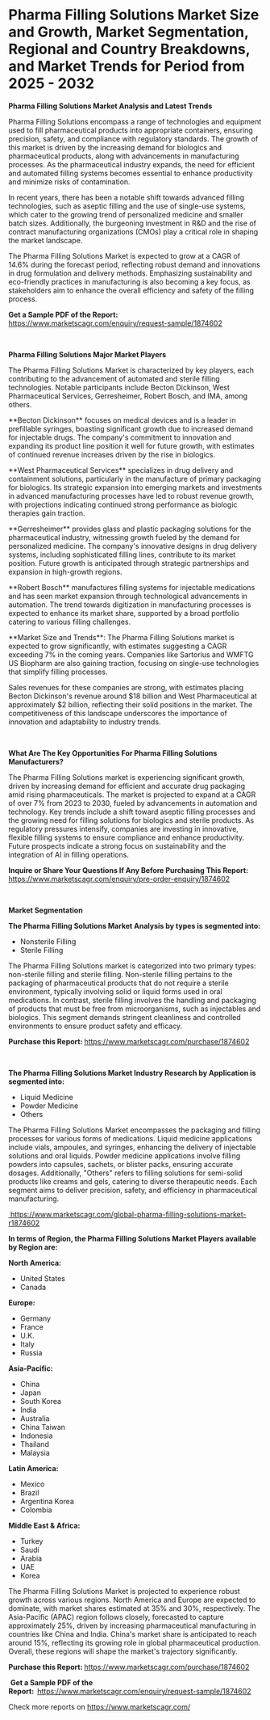 <p><h1>Pharma Filling Solutions Market Size and Growth, Market Segmentation, Regional and Country Breakdowns, and Market Trends for Period from 2025 -  2032</h1></p><p><strong>Pharma Filling Solutions Market Analysis and Latest Trends</strong></p>
<p><p>Pharma Filling Solutions encompass a range of technologies and equipment used to fill pharmaceutical products into appropriate containers, ensuring precision, safety, and compliance with regulatory standards. The growth of this market is driven by the increasing demand for biologics and pharmaceutical products, along with advancements in manufacturing processes. As the pharmaceutical industry expands, the need for efficient and automated filling systems becomes essential to enhance productivity and minimize risks of contamination.</p><p>In recent years, there has been a notable shift towards advanced filling technologies, such as aseptic filling and the use of single-use systems, which cater to the growing trend of personalized medicine and smaller batch sizes. Additionally, the burgeoning investment in R&D and the rise of contract manufacturing organizations (CMOs) play a critical role in shaping the market landscape. </p><p>The Pharma Filling Solutions Market is expected to grow at a CAGR of 14.6% during the forecast period, reflecting robust demand and innovations in drug formulation and delivery methods. Emphasizing sustainability and eco-friendly practices in manufacturing is also becoming a key focus, as stakeholders aim to enhance the overall efficiency and safety of the filling process.</p></p>
<p><strong>Get a Sample PDF of the Report:&nbsp;</strong> <a href="https://www.marketscagr.com/enquiry/request-sample/1874602?utm_campaign=2468&utm_medium=2&utm_source=Github&utm_content=ia&utm_term=11032025&utm_id=pharma-filling-solutions">https://www.marketscagr.com/enquiry/request-sample/1874602</a></p>
<p>&nbsp;</p>
<p><strong>Pharma Filling Solutions Major Market Players</strong></p>
<p><p>The Pharma Filling Solutions Market is characterized by key players, each contributing to the advancement of automated and sterile filling technologies. Notable participants include Becton Dickinson, West Pharmaceutical Services, Gerresheimer, Robert Bosch, and IMA, among others.</p><p>**Becton Dickinson** focuses on medical devices and is a leader in prefillable syringes, boasting significant growth due to increased demand for injectable drugs. The company's commitment to innovation and expanding its product line position it well for future growth, with estimates of continued revenue increases driven by the rise in biologics.</p><p>**West Pharmaceutical Services** specializes in drug delivery and containment solutions, particularly in the manufacture of primary packaging for biologics. Its strategic expansion into emerging markets and investments in advanced manufacturing processes have led to robust revenue growth, with projections indicating continued strong performance as biologic therapies gain traction.</p><p>**Gerresheimer** provides glass and plastic packaging solutions for the pharmaceutical industry, witnessing growth fueled by the demand for personalized medicine. The company's innovative designs in drug delivery systems, including sophisticated filling lines, contribute to its market position. Future growth is anticipated through strategic partnerships and expansion in high-growth regions.</p><p>**Robert Bosch** manufactures filling systems for injectable medications and has seen market expansion through technological advancements in automation. The trend towards digitization in manufacturing processes is expected to enhance its market share, supported by a broad portfolio catering to various filling challenges.</p><p>**Market Size and Trends**: The Pharma Filling Solutions market is expected to grow significantly, with estimates suggesting a CAGR exceeding 7% in the coming years. Companies like Sartorius and WMFTG US Biopharm are also gaining traction, focusing on single-use technologies that simplify filling processes.</p><p>Sales revenues for these companies are strong, with estimates placing Becton Dickinson's revenue around $18 billion and West Pharmaceutical at approximately $2 billion, reflecting their solid positions in the market. The competitiveness of this landscape underscores the importance of innovation and adaptability to industry trends.</p></p>
<p>&nbsp;</p>
<p><strong>What Are The Key Opportunities For Pharma Filling Solutions Manufacturers?</strong></p>
<p><p>The Pharma Filling Solutions market is experiencing significant growth, driven by increasing demand for efficient and accurate drug packaging amid rising pharmaceuticals. The market is projected to expand at a CAGR of over 7% from 2023 to 2030, fueled by advancements in automation and technology. Key trends include a shift toward aseptic filling processes and the growing need for filling solutions for biologics and sterile products. As regulatory pressures intensify, companies are investing in innovative, flexible filling systems to ensure compliance and enhance productivity. Future prospects indicate a strong focus on sustainability and the integration of AI in filling operations.</p></p>
<p><strong>Inquire or Share Your Questions If Any Before Purchasing This Report:</strong> <a href="https://www.marketscagr.com/enquiry/pre-order-enquiry/1874602?utm_campaign=2468&utm_medium=2&utm_source=Github&utm_content=ia&utm_term=11032025&utm_id=pharma-filling-solutions">https://www.marketscagr.com/enquiry/pre-order-enquiry/1874602</a></p>
<p>&nbsp;</p>
<p><strong>Market Segmentation</strong></p>
<p><strong>The Pharma Filling Solutions Market Analysis by types is segmented into:</strong></p>
<p><ul><li>Nonsterile Filling</li><li>Sterile Filling</li></ul></p>
<p><p>The Pharma Filling Solutions market is categorized into two primary types: non-sterile filling and sterile filling. Non-sterile filling pertains to the packaging of pharmaceutical products that do not require a sterile environment, typically involving solid or liquid forms used in oral medications. In contrast, sterile filling involves the handling and packaging of products that must be free from microorganisms, such as injectables and biologics. This segment demands stringent cleanliness and controlled environments to ensure product safety and efficacy.</p></p>
<p><strong>Purchase this Report:&nbsp;</strong><a href="https://www.marketscagr.com/purchase/1874602?utm_campaign=2468&utm_medium=2&utm_source=Github&utm_content=ia&utm_term=11032025&utm_id=pharma-filling-solutions">https://www.marketscagr.com/purchase/1874602</a></p>
<p>&nbsp;</p>
<p><strong>The Pharma Filling Solutions Market Industry Research by Application is segmented into:</strong></p>
<p><ul><li>Liquid Medicine</li><li>Powder Medicine</li><li>Others</li></ul></p>
<p><p>The Pharma Filling Solutions Market encompasses the packaging and filling processes for various forms of medications. Liquid medicine applications include vials, ampoules, and syringes, enhancing the delivery of injectable solutions and oral liquids. Powder medicine applications involve filling powders into capsules, sachets, or blister packs, ensuring accurate dosages. Additionally, "Others" refers to filling solutions for semi-solid products like creams and gels, catering to diverse therapeutic needs. Each segment aims to deliver precision, safety, and efficiency in pharmaceutical manufacturing.</p></p>
<p><a href="https://www.marketscagr.com/global-pharma-filling-solutions-market-r1874602?utm_campaign=2468&utm_medium=2&utm_source=Github&utm_content=ia&utm_term=11032025&utm_id=pharma-filling-solutions">&nbsp;https://www.marketscagr.com/global-pharma-filling-solutions-market-r1874602</a></p>
<p><strong>In terms of Region, the Pharma Filling Solutions Market Players available by Region are:</strong></p>
<p>
    <p> <strong> North America: </strong>
        <ul>
            <li>United States</li>
            <li>Canada</li>
        </ul>
        </p> 
    <p> <strong> Europe: </strong>
        <ul>
            <li>Germany</li>
            <li>France</li>
            <li>U.K.</li>
            <li>Italy</li>
            <li>Russia</li>
        </ul>
        </p> 
    <p> <strong> Asia-Pacific: </strong>
        <ul>
            <li>China</li>
            <li>Japan</li>
            <li>South Korea</li>
            <li>India</li>
            <li>Australia</li>
            <li>China Taiwan</li>
            <li>Indonesia</li>
            <li>Thailand</li>
            <li>Malaysia</li>
        </ul>
        </p> 
    <p> <strong> Latin America: </strong>
        <ul>
            <li>Mexico</li>
            <li>Brazil</li>
            <li>Argentina Korea</li>
            <li>Colombia</li>
        </ul>
        </p> 
    <p> <strong> Middle East & Africa: </strong>
        <ul>
            <li>Turkey</li>
            <li>Saudi</li>
            <li>Arabia</li>
            <li>UAE</li>
            <li>Korea</li>
        </ul>
    </p>
    </p>
<p><p>The Pharma Filling Solutions Market is projected to experience robust growth across various regions. North America and Europe are expected to dominate, with market shares estimated at 35% and 30%, respectively. The Asia-Pacific (APAC) region follows closely, forecasted to capture approximately 25%, driven by increasing pharmaceutical manufacturing in countries like China and India. China's market share is anticipated to reach around 15%, reflecting its growing role in global pharmaceutical production. Overall, these regions will shape the market's trajectory significantly.</p></p>
<p><strong>Purchase this Report: </strong><a href="https://www.marketscagr.com/purchase/1874602?utm_campaign=2468&utm_medium=2&utm_source=Github&utm_content=ia&utm_term=11032025&utm_id=pharma-filling-solutions">https://www.marketscagr.com/purchase/1874602</a></p>
<p>&nbsp;<strong>Get a Sample PDF of the Report:&nbsp;&nbsp;</strong><a href="https://www.marketscagr.com/enquiry/request-sample/1874602?utm_campaign=2468&utm_medium=2&utm_source=Github&utm_content=ia&utm_term=11032025&utm_id=pharma-filling-solutions">https://www.marketscagr.com/enquiry/request-sample/1874602</a></p>
<p><strong></strong></p>
<p>Check more reports on <a href="https://www.marketscagr.com/?utm_campaign=2468&utm_medium=2&utm_source=Github&utm_content=ia&utm_term=11032025&utm_id=pharma-filling-solutions">https://www.marketscagr.com/</a></p>
